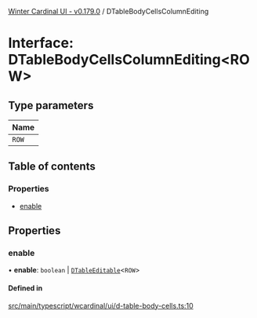 [Winter Cardinal UI - v0.179.0](../index.md) / DTableBodyCellsColumnEditing

# Interface: DTableBodyCellsColumnEditing<ROW\>

## Type parameters

| Name |
| :------ |
| `ROW` |

## Table of contents

### Properties

- [enable](DTableBodyCellsColumnEditing.md#enable)

## Properties

### enable

• **enable**: `boolean` \| [`DTableEditable`](../index.md#dtableeditable)<`ROW`\>

#### Defined in

[src/main/typescript/wcardinal/ui/d-table-body-cells.ts:10](https://github.com/winter-cardinal/winter-cardinal-ui/blob/v0.179.0/src/main/typescript/wcardinal/ui/d-table-body-cells.ts#L10)
